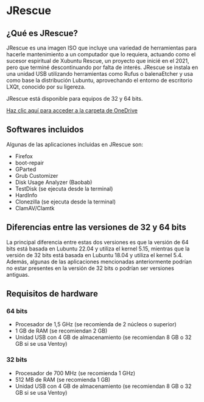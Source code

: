 # JRescue

## ¿Qué es JRescue?

JRescue es una imagen ISO que incluye una variedad de herramientas para hacerle mantenimiento a un computador que lo requiera, actuando como el sucesor espiritual de Xubuntu Rescue, un proyecto que inicié en el 2021, pero que terminé descontinuando por falta de interés. JRescue se instala en una unidad USB utilizando herramientas como Rufus o balenaEtcher y usa como base la distribución Lubuntu, aprovechando el entorno de escritorio LXQt, conocido por su ligereza.

JRescue está disponible para equipos de 32 y 64 bits.

[Haz clic aquí para acceder a la carpeta de OneDrive](https://1drv.ms/f/s!Ao8LGU9FR01SkPc5EFrHyA7QNx5v0g?e=afE9ZI)

## Softwares incluidos

Algunas de las aplicaciones incluidas en JRescue son:

- Firefox
- boot-repair
- GParted
- Grub Customizer
- Disk Usage Analyzer (Baobab)
- TestDisk (se ejecuta desde la terminal)
- HardInfo
- Clonezilla (se ejecuta desde la terminal)
- ClamAV/Clamtk

## Diferencias entre las versiones de 32 y 64 bits

La principal diferencia entre estas dos versiones es que la versión de 64 bits está basada en Lubuntu 22.04 y utiliza el kernel 5.15, mientras que la versión de 32 bits está basada en Lubuntu 18.04 y utiliza el kernel 5.4. Además, algunas de las aplicaciones mencionadas anteriormente podrían no estar presentes en la versión de 32 bits o podrían ser versiones antiguas.

## Requisitos de hardware

### 64 bits

- Procesador de 1,5 GHz (se recomienda de 2 núcleos o superior)
- 1 GB de RAM (se recomiendan 2 GB)
- Unidad USB con 4 GB de almacenamiento (se recomiendan 8 GB o 32 GB si se usa Ventoy)

### 32 bits

- Procesador de 700 MHz (se recomienda 1 GHz)
- 512 MB de RAM (se recomienda 1 GB)
- Unidad USB con 4 GB de almacenamiento (se recomiendan 8 GB o 32 GB si se usa Ventoy)

